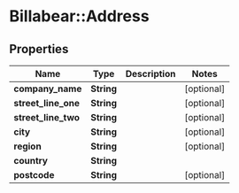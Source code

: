 # Billabear::Address

## Properties
Name | Type | Description | Notes
------------ | ------------- | ------------- | -------------
**company_name** | **String** |  | [optional] 
**street_line_one** | **String** |  | [optional] 
**street_line_two** | **String** |  | [optional] 
**city** | **String** |  | [optional] 
**region** | **String** |  | [optional] 
**country** | **String** |  | 
**postcode** | **String** |  | [optional] 

